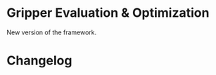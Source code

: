 Gripper Evaluation & Optimization
=================================

New version of the framework.

Changelog
=========
